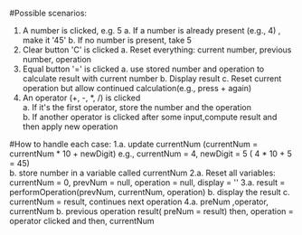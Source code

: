 #Possible scenarios:
1. A number is clicked, e.g. 5
   a. If a number is already present (e.g., 4) , make it '45'
   b. If no number is present, take 5
2. Clear button 'C' is clicked
   a. Reset everything: current number, previous number, operation
3. Equal button '=' is clicked
   a. use stored number and operation to calculate result with current number
   b. Display result
   c. Reset current operation but allow continued calculation(e.g., press + again)
4. An operator (+, -, *, /) is clicked  
   a. If it's the first operator, store the number and the operation  
   b. If another operator is clicked after some input,compute result and then apply new operation

#How to handle each case:
1.a. update currentNum (currentNum = currentNum * 10 + newDigit)
     e.g., currentNum = 4, newDigit = 5 ( 4 * 10 + 5 = 45)  
  b. store number in a variable called currentNum
2.a. Reset all variables:
         currentNum = 0, prevNum = null, operation = null, display = ''
3.a. result = performOperation(prevNum, currentNum, operation)
  b. display the result
  c. currentNum = result, continues next operation
4.a. preNum ,operator, currentNum 
  b. previous operation result( preNum = result) then,
     operation = operator clicked and then,
     currentNum

        

